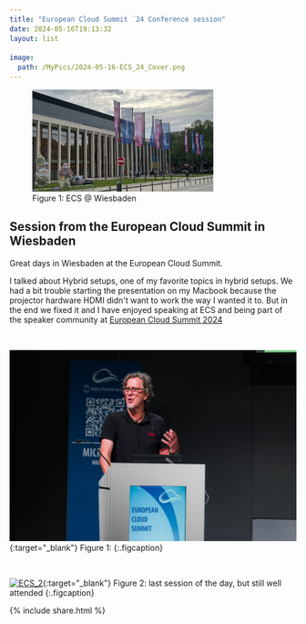```yaml
---
title: "European Cloud Summit ´24 Conference session"
date: 2024-05-16T19:13:32
layout: list

image:
  path: /MyPics/2024-05-16-ECS_24_Cover.png
---
```


<figure>
  <img src="/MyPics/2024-05-16-ECS_24_Cover.png" style="width:75%">
  <figcaption>Figure 1: ECS @ Wiesbaden</figcaption>
</figure>

## Session from the European Cloud Summit in Wiesbaden

Great days in Wiesbaden at the European Cloud Summit.

I talked about Hybrid setups, one of my favorite topics in hybrid setups. We had a bit trouble starting the presentation on my Macbook because the projector hardware HDMI didn't want to work the way I wanted it to. But in the end we fixed it and I have enjoyed speaking at ECS and being part of the speaker community at [European Cloud Summit 2024](https://cloudsummit.eu/)

 

[![ECS_1](/MyPics/2024-05-16-ECS_24_2.png)](/MyPics/2024-05-16-ECS_24_2.png){:target="_blank"}
Figure 1: 
{:.figcaption}

 

[![ECS_2](/MyPics/2024-05-16-ECS_24_1.png)](/MyPics/2024-05-16-ECS_24_1.png){:target="_blank"}
Figure 2: last session of the day, but still well attended
{:.figcaption}

{% include  share.html %}
